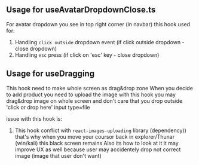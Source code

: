 ## Usage for useAvatarDropdownClose.ts

For avatar dropdown you see in top right corner (in navbar)
this hook used for:

1. Handling `click outside` dropdown event (if click outside dropdown - close dropdown)
2. Handling `esc` press (if click on 'esc' key - close dropdown)

## Usage for useDragging

This hook need to make whole screen as drag&drop zone
When you decide to add product you need to upload the image
with this hook you may drag&drop image on whole screen and don't care that you drop outside
'click or drop here' input type=file

issue with this hook is:

1. This hook conflict with `react-images-uploading` library (dependency))
   that's why when you move your coursor back in explorer/Thunar (win/kali) this black screen remains
   Also its how to look at it it may improve UX as well because user may accidentely drop not correct image (image that user don't want)
